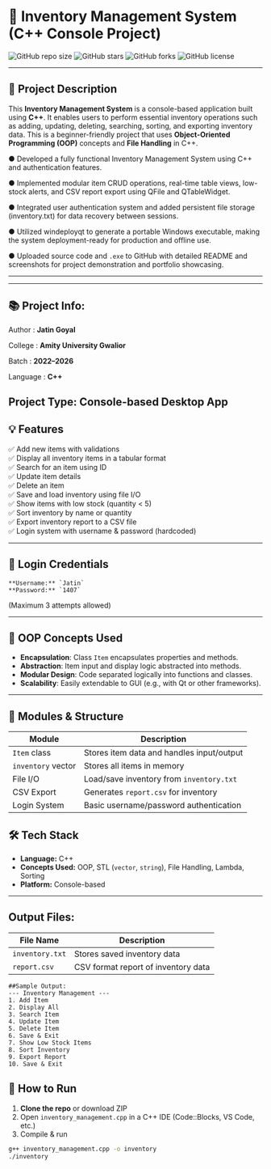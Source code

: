 # 🧾 Inventory Management System (C++ Console Project)

![GitHub repo size](https://img.shields.io/github/repo-size/Jatingoyal14/inventory-management-system)
![GitHub stars](https://img.shields.io/github/stars/Jatingoyal14/inventory-management-system?style=social)
![GitHub forks](https://img.shields.io/github/forks/Jatingoyal14/inventory-management-system?style=social)
![GitHub license](https://img.shields.io/github/license/Jatingoyal14/inventory-management-system)

---

## 📘 Project Description

This **Inventory Management System** is a console-based application built using **C++**. It enables users to perform essential inventory operations such as adding, updating, deleting, searching, sorting, and exporting inventory data. This is a beginner-friendly project that uses **Object-Oriented Programming (OOP)** concepts and **File Handling** in C++.


● Developed a fully functional Inventory Management System using C++ and authentication features.

● Implemented modular item CRUD operations, real-time table views, low-stock alerts, and CSV report export using QFile and QTableWidget.

● Integrated user authentication system and added persistent file storage (inventory.txt) for data recovery between sessions.

● Utilized windeployqt to generate a portable Windows executable, making the system deployment-ready for production and offline use.

● Uploaded source code and `.exe` to GitHub with detailed README and screenshots for project demonstration and portfolio showcasing.

---

---
## 📚 Project Info:

Author :     **Jatin Goyal**

College :    **Amity University Gwalior**

Batch :      **2022–2026**

Language :   **C++**

Project Type: Console-based Desktop App
---
## 💡 Features

✅ Add new items with validations  
✅ Display all inventory items in a tabular format  
✅ Search for an item using ID  
✅ Update item details  
✅ Delete an item  
✅ Save and load inventory using file I/O  
✅ Show items with low stock (quantity < 5)  
✅ Sort inventory by name or quantity  
✅ Export inventory report to a CSV file  
✅ Login system with username & password (hardcoded)

---

## 🔐 Login Credentials
```
**Username:** `Jatin`  
**Password:** `1407`  
```
(Maximum 3 attempts allowed)

---

## 🧱 OOP Concepts Used

- **Encapsulation**: Class `Item` encapsulates properties and methods.  
- **Abstraction**: Item input and display logic abstracted into methods.  
- **Modular Design**: Code separated logically into functions and classes.  
- **Scalability**: Easily extendable to GUI (e.g., with Qt or other frameworks).

---

## 🧩 Modules & Structure

| Module            | Description                               |
|-------------------|-------------------------------------------|
| `Item` class      | Stores item data and handles input/output |
| `inventory` vector| Stores all items in memory                |
| File I/O          | Load/save inventory from `inventory.txt`  |
| CSV Export        | Generates `report.csv` for inventory      |
| Login System      | Basic username/password authentication    |

## 🛠️ Tech Stack

- **Language:** C++
- **Concepts Used:** OOP, STL (`vector`, `string`), File Handling, Lambda, Sorting
- **Platform:** Console-based

---

## Output Files:

| File Name       | Description                         |
| --------------- | ----------------------------------- |
| `inventory.txt` | Stores saved inventory data         |
| `report.csv`    | CSV format report of inventory data |

```
##Sample Output:
--- Inventory Management ---
1. Add Item
2. Display All
3. Search Item
4. Update Item
5. Delete Item
6. Save & Exit
7. Show Low Stock Items
8. Sort Inventory
9. Export Report
10. Save & Exit
```


## 📂 How to Run

1. **Clone the repo** or download ZIP
2. Open `inventory_management.cpp` in a C++ IDE (Code::Blocks, VS Code, etc.)
3. Compile & run

```bash
g++ inventory_management.cpp -o inventory
./inventory
